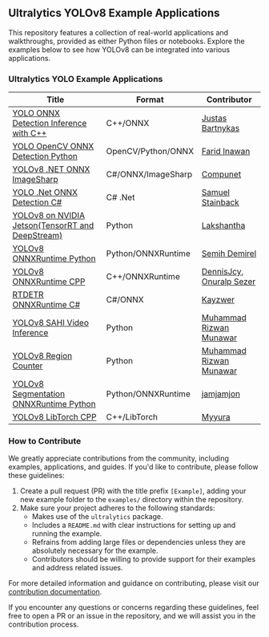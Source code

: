 ## Ultralytics YOLOv8 Example Applications

This repository features a collection of real-world applications and walkthroughs, provided as either Python files or notebooks. Explore the examples below to see how YOLOv8 can be integrated into various applications.

### Ultralytics YOLO Example Applications

| Title                                                                                                                                     | Format             | Contributor                                                                               |
| ----------------------------------------------------------------------------------------------------------------------------------------- | ------------------ | ----------------------------------------------------------------------------------------- |
| [YOLO ONNX Detection Inference with C++](./YOLOv8-CPP-Inference)                                                                          | C++/ONNX           | [Justas Bartnykas](https://github.com/JustasBart)                                         |
| [YOLO OpenCV ONNX Detection Python](./YOLOv8-OpenCV-ONNX-Python)                                                                          | OpenCV/Python/ONNX | [Farid Inawan](https://github.com/frdteknikelektro)                                       |
| [YOLOv8 .NET ONNX ImageSharp](https://github.com/dme-compunet/YOLOv8)                                                                     | C#/ONNX/ImageSharp | [Compunet](https://github.com/dme-compunet)                                               |
| [YOLO .Net ONNX Detection C#](https://www.nuget.org/packages/Yolov8.Net)                                                                  | C# .Net            | [Samuel Stainback](https://github.com/sstainba)                                           |
| [YOLOv8 on NVIDIA Jetson(TensorRT and DeepStream)](https://wiki.seeedstudio.com/YOLOv8-DeepStream-TRT-Jetson/)                            | Python             | [Lakshantha](https://github.com/lakshanthad)                                              |
| [YOLOv8 ONNXRuntime Python](./YOLOv8-ONNXRuntime)                                                                                         | Python/ONNXRuntime | [Semih Demirel](https://github.com/semihhdemirel)                                         |
| [YOLOv8 ONNXRuntime CPP](./YOLOv8-ONNXRuntime-CPP)                                                                                        | C++/ONNXRuntime    | [DennisJcy](https://github.com/DennisJcy), [Onuralp Sezer](https://github.com/onuralpszr) |
| [RTDETR ONNXRuntime C#](https://github.com/Kayzwer/yolo-cs/blob/master/RTDETR.cs)                                                         | C#/ONNX            | [Kayzwer](https://github.com/Kayzwer)                                                     |
| [YOLOv8 SAHI Video Inference](https://github.com/RizwanMunawar/ultralytics/blob/main/examples/YOLOv8-SAHI-Inference-Video/yolov8_sahi.py) | Python             | [Muhammad Rizwan Munawar](https://github.com/RizwanMunawar)                               |
| [YOLOv8 Region Counter](https://github.com/RizwanMunawar/ultralytics/blob/main/examples/YOLOv8-Region-Counter/yolov8_region_counter.py)   | Python             | [Muhammad Rizwan Munawar](https://github.com/RizwanMunawar)                               |
| [YOLOv8 Segmentation ONNXRuntime Python](./YOLOv8-Segmentation-ONNXRuntime-Python)                                                        | Python/ONNXRuntime | [jamjamjon](https://github.com/jamjamjon)                                                 |
| [YOLOv8 LibTorch CPP](./YOLOv8-LibTorch-CPP-Inference)                                                                                    | C++/LibTorch       | [Myyura](https://github.com/Myyura)                                                       |

### How to Contribute

We greatly appreciate contributions from the community, including examples, applications, and guides. If you'd like to contribute, please follow these guidelines:

1. Create a pull request (PR) with the title prefix `[Example]`, adding your new example folder to the `examples/` directory within the repository.
2. Make sure your project adheres to the following standards:
    - Makes use of the `ultralytics` package.
    - Includes a `README.md` with clear instructions for setting up and running the example.
    - Refrains from adding large files or dependencies unless they are absolutely necessary for the example.
    - Contributors should be willing to provide support for their examples and address related issues.

For more detailed information and guidance on contributing, please visit our [contribution documentation](https://docs.ultralytics.com/help/contributing).

If you encounter any questions or concerns regarding these guidelines, feel free to open a PR or an issue in the repository, and we will assist you in the contribution process.
